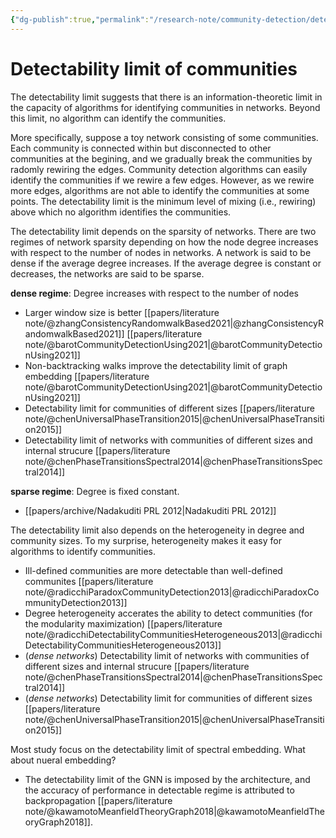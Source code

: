 ```yaml
---
{"dg-publish":true,"permalink":"/research-note/community-detection/detectability-limit/detectability-limit-of-communities/","dgHomeLink":true,"dgPassFrontmatter":false}
---
```



# Detectability limit of communities

The detectability limit suggests that there is an information-theoretic limit in the capacity of algorithms for identifying communities in networks. Beyond this limit, no algorithm can identify the communities. 

More specifically, suppose a toy network consisting of some communities. Each community is connected within but disconnected to other communities at the begining, and we gradually break the communities by radomly rewiring the edges. Community detection algorithms can easily identify the communities if we rewire a few edges. However, as we rewire more edges, algorithms are not able to identify the communities at some points. The detectability limit is the minimum level of mixing (i.e., rewiring) above which no algorithm identifies the communities. 

The detectability limit depends on the sparsity of networks. There are two regimes of network sparsity depending on how the node degree increases with respect to the number of nodes in networks. A network is said to be dense if the average degree increases. If the average degree is constant or decreases, the networks are said to be sparse. 

**dense regime**: Degree increases with respect to the number of nodes
- Larger window size is better [[papers/literature note/@zhangConsistencyRandomwalkBased2021|@zhangConsistencyRandomwalkBased2021]] [[papers/literature note/@barotCommunityDetectionUsing2021|@barotCommunityDetectionUsing2021]]
- Non-backtracking walks improve the detectability limit of graph embedding [[papers/literature note/@barotCommunityDetectionUsing2021|@barotCommunityDetectionUsing2021]]
- Detectability limit for communities of different sizes [[papers/literature note/@chenUniversalPhaseTransition2015|@chenUniversalPhaseTransition2015]]
- Detectability limit of networks with communities of different sizes and internal strucure [[papers/literature note/@chenPhaseTransitionsSpectral2014|@chenPhaseTransitionsSpectral2014]]

**sparse regime**: Degree is fixed constant. 
- [[papers/archive/Nadakuditi PRL 2012|Nadakuditi PRL 2012]]


The detectability limit also depends on the heterogeneity in degree and community sizes. To my surprise, heterogeneity makes it easy for algorithms to identify communities.

- Ill-defined communities are more detectable than well-defined communites [[papers/literature note/@radicchiParadoxCommunityDetection2013|@radicchiParadoxCommunityDetection2013]]
- Degree heterogeneity accerates the ability to detect communities (for the modularity maximization) [[papers/literature note/@radicchiDetectabilityCommunitiesHeterogeneous2013|@radicchiDetectabilityCommunitiesHeterogeneous2013]]
- (*dense networks*) Detectability limit of networks with communities of different sizes and internal strucure [[papers/literature note/@chenPhaseTransitionsSpectral2014|@chenPhaseTransitionsSpectral2014]]
-  (*dense networks*) Detectability limit for communities of different sizes [[papers/literature note/@chenUniversalPhaseTransition2015|@chenUniversalPhaseTransition2015]]

Most study focus on the detectability limit of spectral embedding. What about nueral embedding?

-  The detectability limit of the GNN is imposed by the architecture, and the accuracy of performance in detectable regime is attributed to backpropagation [[papers/literature note/@kawamotoMeanfieldTheoryGraph2018|@kawamotoMeanfieldTheoryGraph2018]].  